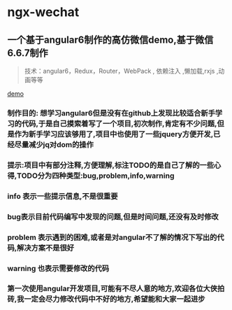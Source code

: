 # ngx-wechat
## 一个基于angular6制作的高仿微信demo,基于微信6.6.7制作
>技术：angular6，Redux，Router，WebPack , 依赖注入 ,懒加载,rxjs  ,动画等等

[demo]()
### 制作目的: 想学习angular6但是没有在github上发现比较适合新手学习的代码,于是自己摸索着写了一个项目,初次制作,肯定有不少问题,但是作为新手学习应该够用了,项目中也使用了一些jquery方便开发,已经尽量减少jq对dom的操作

### 提示:项目中有部分注释,方便理解,标注TODO的是自己了解的一些心得,TODO分为四种类型:bug,problem,info,warning
### info 表示一些提示信息,不是很重要
### bug表示目前代码编写中发现的问题,但是时间问题,还没有及时修改
### problem 表示遇到的困难,或者是对angular不了解的情况下写出的代码,解决方案不是很好
### warning 也表示需要修改的代码

### 第一次使用angular开发项目,可能有不尽人意的地方,欢迎各位大侠拍砖,我一定会尽力修改代码中不好的地方,希望能和大家一起进步
